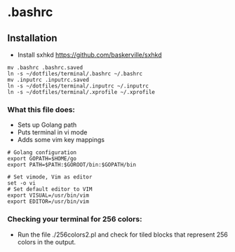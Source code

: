 # .bashrc

## Installation

- Install sxhkd https://github.com/baskerville/sxhkd

```
mv .bashrc .bashrc.saved
ln -s ~/dotfiles/terminal/.bashrc ~/.bashrc
mv .inputrc .inputrc.saved
ln -s ~/dotfiles/terminal/.inputrc ~/.inputrc
ln -s ~/dotfiles/terminal/.xprofile ~/.xprofile
```

### What this file does:

- Sets up Golang path
- Puts terminal in vi mode
- Adds some vim key mappings

```
# Golang configuration
export GOPATH=$HOME/go
export PATH=$PATH:$GOROOT/bin:$GOPATH/bin

# Set vimode, Vim as editor
set -o vi
# Set default editor to VIM
export VISUAL=/usr/bin/vim
export EDITOR=/usr/bin/vim
```

### Checking your terminal for 256 colors:

- Run the file ./256colors2.pl and check for tiled blocks that
represent 256 colors in the output.

